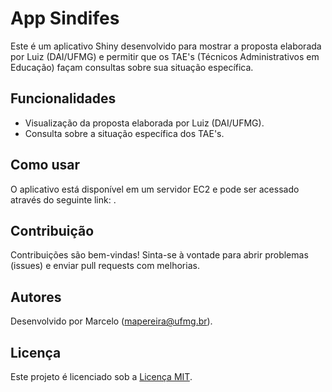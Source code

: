 # App Sindifes

Este é um aplicativo Shiny desenvolvido para mostrar a proposta elaborada por Luiz (DAI/UFMG) e permitir que os TAE's (Técnicos Administrativos em Educação) façam consultas sobre sua situação específica.

## Funcionalidades

- Visualização da proposta elaborada por Luiz (DAI/UFMG).
- Consulta sobre a situação específica dos TAE's.

## Como usar

O aplicativo está disponível em um servidor EC2 e pode ser acessado através do seguinte link: .

## Contribuição

Contribuições são bem-vindas! Sinta-se à vontade para abrir problemas (issues) e enviar pull requests com melhorias.

## Autores

Desenvolvido por Marcelo (mapereira@ufmg.br).

## Licença

Este projeto é licenciado sob a [Licença MIT](https://opensource.org/licenses/MIT).

